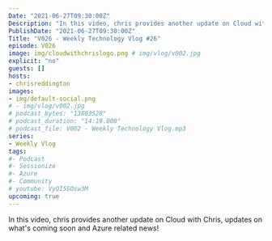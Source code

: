 ```yaml
---
Date: "2021-06-27T09:30:00Z"
Description: "In this video, chris provides another update on Cloud with Chris, updates on what's coming soon and Azure related news!"
PublishDate: "2021-06-27T09:30:00Z"
Title: "V026 - Weekly Technology Vlog #26"
episode: V026
image: img/cloudwithchrislogo.png # img/vlog/v002.jpg
explicit: "no"
guests: []
hosts:
- chrisreddington
images:
- img/default-social.png
# - img/vlog/v002.jpg
# podcast_bytes: "13803520"
# podcast_duration: "14:19.000"
# podcast_file: V002 - Weekly Technology Vlog.mp3
series:
- Weekly Vlog
tags:
#- Podcast
#- Sessionize
#- Azure
#- Community
# youtube: VyQI5SOsw3M
upcoming: true
---
```

In this video, chris provides another update on Cloud with Chris, updates on what's coming soon and Azure related news!